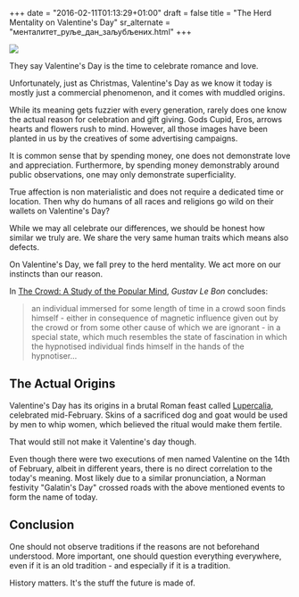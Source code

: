 +++
date = "2016-02-11T01:13:29+01:00"
draft = false
title = "The Herd Mentality on Valentine's Day"
sr_alternate = "менталитет_руље_дан_заљубљених.html"
+++

<p class="illustration"><img src="/assets/img/angel-930897_640.jpg"/></p>

They say Valentine's Day is the time to celebrate romance and love.

Unfortunately, just as Christmas, Valentine's Day as we know it today is mostly just a commercial phenomenon, and it comes with muddled origins.

While its meaning gets fuzzier with every generation, rarely does one know the actual reason for celebration and gift giving. Gods Cupid, Eros, arrows hearts and flowers rush to mind. However, all those images have been planted in us by
the creatives of some advertising campaigns.

It is common sense that by spending money, one does not demonstrate love and appreciation. Furthermore, by spending money demonstrably around public observations, one may only demonstrate superficiality.

True affection is non materialistic and does not require a dedicated time or location. Then why do humans of all races and religions go wild on their wallets on Valentine's Day?

While we may all celebrate our differences, we should be honest how similar we truly are. We share the very same human traits which means also defects.

On Valentine's Day, we fall prеy to the herd mentality. We act more on our instincts than our reason.

In [The Crowd: A Study of the Popular Mind](http://www.amazon.com/Crowd-Study-Popular-Mind/dp/1502303264/ref=tmm_pap_swatch_0?_encoding=UTF8&qid=1455227593&sr=8-1), *Gustav Le Bon* concludes:

> an individual immersed for some length of time in a crowd soon finds himself - either in consequence of magnetic influence given out by the crowd or from some other cause of which we are ignorant - in a special state, which much resembles the state of fascination in which the hypnotised individual finds himself in the hands of the hypnotiser...

## The Actual Origins

Valentine's Day has its origins in a brutal Roman feast called [Lupercalia](http://www.britannica.com/topic/Lupercalia), celebrated mid-February. Skins of a sacrificed dog and goat would be used by men to whip women, which believed the ritual would make them fertile.

That would still not make it Valentine's day though.

Even though there were two executions of men named Valentine on the 14th of February, albeit in different years, there is no direct correlation to the today's meaning. Most likely due to a similar pronunciation, a Norman festivity "Galatin's Day" crossed roads with the above mentioned events to form the name of today.

## Conclusion

One should not observe traditions if the reasons are not beforehand understood. More important, one should question everything everywhere, even if it is an old tradition - and especially if it is a tradition.

History matters. It's the stuff the future is made of.